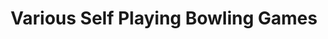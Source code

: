 ---
ee_id_thing: '87'
site: '1'
type: '2'
inv_num: 2011-009
add_credit: Coding by narrat1ve.com
url: 2011-009-various-self-playing-bowling-games
title: Various Self Playing Bowling Games
year: '2011'
display_year: '2011'
medium: 'Modded game controllers and various video games. '
dims:
pitch: "​Bowling games from the history of video games programmed to bowl only gutter
  balls via modded controllers."
ps: Sooo,.....this was a miltiscreen commission by both the Whitney Museum in NY and
  the Barbican art space in London with the idea that it would show in both places.
  Because of the difference in the two spaces it ended up showing as two different
  sizes. At the Barbican it was 14 screens(!), and at the Whitney it was 6 screens.
  The videos where generated in real-time by the game controllers being hot wired
  (by the Video Game TIVO TM chip), so, the games were actually being played in real
  time by a kinda mini computer. Though, of course, the games that were being “played”
  into the controllers were all losing games of straight gutter balls. Anyway. I have
  uploaded some video re-scans of the work above. Also possibly of note, it took me
  9 months to made this and get it all straight, and it almost killed me! LOL.
live_url:
youtube: https://www.youtube.com/playlist?list=PLIVciZ6unaZQMOV86lDJGUhhwPZDlHut3
https://github.com/coryarcangel/alu:
imgs: bowling-2011-009-curve-detail-database-EW_1.jpg,bowling-2011-009-whitney-detail-2-database-SC.jpg,BarbicanCurve-London-2011-02-install-5-database-EW.jpg,bowling-2011-009-whitney-install-2-database-AR.jpg,BarbicanCurve-London-2011-02-install-2-database-EW.jpg,BarbicanCurve-London-2011-02-install-4-database-EW.jpg
subheading:
download:
commission: 'The Whitney Museum of American Art, New York and The Barbican, London. '
related:
layout: things-i-made
---